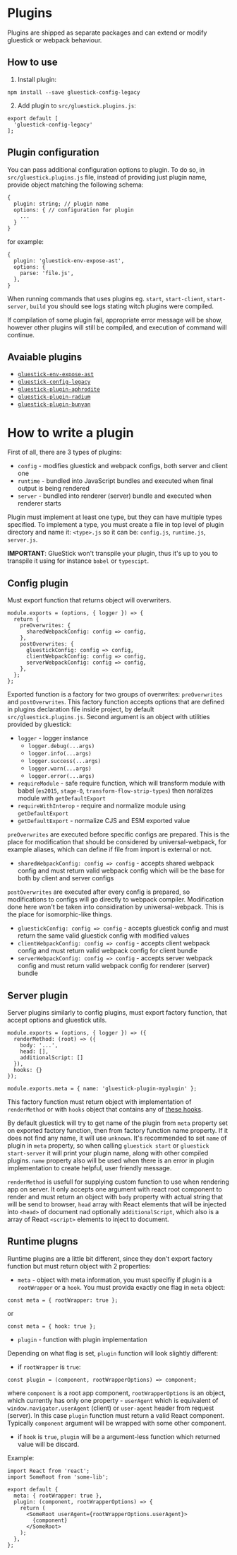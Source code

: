 # Plugins
Plugins are shipped as separate packages and can extend or modify gluestick or webpack behaviour.

## How to use
1. Install plugin:
```
npm install --save gluestick-config-legacy
```
2. Add plugin to `src/gluestick.plugins.js`:
```
export default [
  'gluestick-config-legacy'
];
```

## Plugin configuration
You can pass additional configuration options to plugin. To do so,
in `src/gluestick.plugins.js` file, instead of providing just plugin name,
provide object matching the following schema:
```
{
  plugin: string; // plugin name
  options: { // configuration for plugin
    ...
  }
}
```
for example:
```
{
  plugin: 'gluestick-env-expose-ast',
  options: {
    parse: 'file.js',
  },
}
```

When running commands that uses plugins eg. `start`, `start-client`, `start-server`, `build`
you should see logs stating witch plugins were compiled.

If compilation of some plugin fail, appropriate error message will be show,
however other plugins will still be compiled, and execution of command will
continue.

## Avaiable plugins
- [`gluestick-env-expose-ast`](../packages/gluestick-env-expose-ast/README.md)
- [`gluestick-config-legacy`](../packages/gluestick-config-legacy/README.md)
- [`gluestick-plugin-aphrodite`](../packages/gluestick-plugin-aphrodite/README.md)
- [`gluestick-plugin-radium`](../packages/gluestick-plugin-radium/README.md)
- [`gluestick-plugin-bunyan`](../packages/gluestick-plugin-bunyan/README.md)

# How to write a plugin
First of all, there are 3 types of plugins:
- `config` - modifies gluestick and webpack configs, both server and client one
- `runtime` - bundled into JavaScript bundles and executed when final output is being
rendered
- `server` - bundled into renderer (server) bundle and executed when renderer starts

Plugin must implement at least one type, but they can have multiple types specified.
To implement a type, you must create a file in top level of plugin directory and name
it: `<type>.js` so it can be: `config.js`, `runtime.js`, `server.js`.

__IMPORTANT__: GlueStick won't transpile your plugin, thus it's up to you to transpile it using for instance `babel` or `typescipt`.

## Config plugin
Must export function that returns object will overwriters.
```
module.exports = (options, { logger }) => {
  return {
    preOverwrites: {
      sharedWebpackConfig: config => config,
    },
    postOverwrites: {
      gluestickConfig: config => config,
      clientWebpackConfig: config => config,
      serverWebpackConfig: config => config,
    },
  };
};
```
Exported function is a factory for two groups of overwrites: `preOverwrites` and `postOverwrites`.
This factory function accepts options that are defined in plugins declaration file inside project,
by default `src/gluestick.plugins.js`. Second argument is an object with utilities provided by
gluestick:
- `logger` - logger instance
  - `logger.debug(...args)`
  - `logger.info(...args)`
  - `logger.success(...args)`
  - `logger.warn(...args)`
  - `logger.error(...args)`
- `requireModule` - safe require function, which will transform module with babel (`es2015`, `stage-0`, `transform-flow-strip-types`) then noralizes module with `getDefaultExport`
- `requireWithInterop` - require and normalize module using `getDefaultExport`
- `getDefaultExport` - normalize CJS and ESM exported value

`preOverwrites` are executed before specific configs are prepared. This is the place for modification
that should be considered by universal-webpack, for example aliases, which can define if file
from import is external or not.
- `sharedWebpackConfig: config => config` - accepts shared webpack config and
must return valid webpack config which will be the base for both by client and server configs

`postOverwrites` are executed after every config is prepared, so modifications to configs will
go directly to webpack compiler. Modification done here won't be taken into considiration by
uniwersal-webpack. This is the place for isomorphic-like things.
- `gluestickConfig: config => config` - accepts gluestick config and must return the same
valid gluestick config with modified values
- `clientWebpackConfig: config => config` - accepts client webpack config and
must return valid webpack config for client bundle
- `serverWebpackConfig: config => config` - accepts server webpack config and
must return valid webpack config for renderer (server) bundle

## Server plugin
Server plugins similarly to config plugins, must export factory function, that
accept options and gluestick utils.
```
module.exports = (options, { logger }) => ({
  renderMethod: (root) => ({
    body: '...',
    head: [],
    additionalScript: []
  }),
  hooks: {}
});

module.exports.meta = { name: 'gluestick-plugin-myplugin' };
```
This factory function must return object with implementation of `renderMethod`
or with `hooks` object that contains any of [these hooks](./CachingAndHooks.md).

By default gluestick will try to get name of the plugin from `meta` property set on exported factory
function, then from factory function name property. If it does not find any name, it will use
`unknown`. It's recommended to set `name` of plugin in `meta` property, so when
calling `gluestick start` or `gluestick start-server` it will print your plugin name,
along with other compiled plugins. `name` property also will be used when there is an
error in plugin implementation to create helpful, user friendly message.

`renderMethod` is usefull for supplying custom function to use when rendering app on server.
It only accepts one argument with react root component to render and must return an object
with `body` property with actual string that will be send to browser, `head` array with React
elements that will be injected into `<head>` of document nad optionally `additionalScript`,
which also is a array of React `<script>` elements to inject to document.

## Runtime plugns
Runtime plugins are a little bit different, since they don't export factory
function but must return object with 2 properties:
- `meta` - object with meta information, you must specifiy if plugin is a `rootWrapper` or a `hook`.
You must provida exactly one flag in `meta` object:
```
const meta = { rootWrapper: true };
```
or
```
const meta = { hook: true };
```
- `plugin` - function with plugin implementation

Depending on what flag is set, `plugin` function will look slightly different:
- if `rootWrapper` is `true`:
```
const plugin = (component, rootWrapperOptions) => component;
```
where `component` is a root app component, `rootWrapperOptions` is an object, which currently
has only one property - `userAgent` which is equivalent of `window.navigator.userAgent` (client) or
`user-agent` header from request (server). In this case `plugin` function must return a valid
React component. Typically `component` argument will be wrapped with some other component.
- if `hook` is `true`, `plugin` will be a argument-less function which returned value will be
discard.

Example:
```
import React from 'react';
import SomeRoot from 'some-lib';

export default {
  meta: { rootWrapper: true },
  plugin: (component, rootWrapperOptions) => {
    return (
      <SomeRoot userAgent={rootWrapperOptions.userAgent}>
        {component}
      </SomeRoot>
    );
  },
};

```
